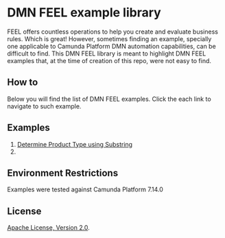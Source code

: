 # DMN FEEL example library
FEEL offers countless operations to help you create and evaluate business rules. Which is great! However, sometimes finding an example, specially one applicable to Camunda Platform DMN automation capabilities, can be difficult to find.  This DMN FEEL library is meant to highlight DMN FEEL examples that, at the time of creation of this repo, were not easy to find. 


## How to

Below you will find the list of DMN FEEL examples. Click the each link to navigate to such example.


## Examples

1. [Determine Product Type using Substring ](resources/substring/)
2. 






## Environment Restrictions
Examples were tested against Camunda Platform 7.14.0


## License
[Apache License, Version 2.0](http://www.apache.org/licenses/LICENSE-2.0).

<!-- Tweet
New @Camunda example: Camunda Spring Boot Application - Spring Boot Application using [Camunda](http://docs.camunda.org). https://github.com/camunda-consulting/code/tree/master/snippets/feel
-->
